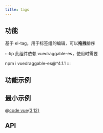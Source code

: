 ```yaml
---
title: tags
---
```


## 功能

基于 el-tag，用于标签组的编辑，可以**拖拽**排序

:::tip
此组件依赖 vuedraggable-es，使用时需要

npm i vuedraggable-es@^4.1.1
:::

## 功能示例

<Example />

## 最小示例

<Simple />

@[code vue{3,12}](@/components/tags/docs/simple.vue)

## API

<Usage />

<script setup>
import Example from "@/components/tags/docs/example.vue";
import Simple from "@/components/tags/docs/simple.vue";
import Usage from "@/components/tags/docs/usage.vue";
</script>